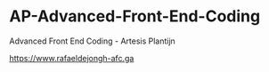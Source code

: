 # AP-Advanced-Front-End-Coding
Advanced Front End Coding - Artesis Plantijn

https://www.rafaeldejongh-afc.ga
